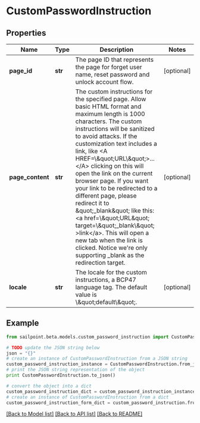 # CustomPasswordInstruction


## Properties
Name | Type | Description | Notes
------------ | ------------- | ------------- | -------------
**page_id** | **str** | The page ID that represents the page for forget user name, reset password and unlock account flow. | [optional] 
**page_content** | **str** | The custom instructions for the specified page. Allow basic HTML format and maximum length is 1000 characters. The custom instructions will be sanitized to avoid attacks. If the customization text includes a link, like &lt;A HREF&#x3D;\\\&quot;URL\\\&quot;&gt;...&lt;/A&gt; clicking on this will open the link on the current browser page. If you want your link to be redirected to a different page, please redirect it to \&quot;_blank\&quot; like this: &lt;a href&#x3D;\\\&quot;URL\&quot; target&#x3D;\\\&quot;_blank\\\&quot; &gt;link&lt;/a&gt;. This will open a new tab when the link is clicked. Notice we&#39;re only supporting _blank as the redirection target. | [optional] 
**locale** | **str** | The locale for the custom instructions, a BCP47 language tag. The default value is \\\&quot;default\\\&quot;. | [optional] 

## Example

```python
from sailpoint.beta.models.custom_password_instruction import CustomPasswordInstruction

# TODO update the JSON string below
json = "{}"
# create an instance of CustomPasswordInstruction from a JSON string
custom_password_instruction_instance = CustomPasswordInstruction.from_json(json)
# print the JSON string representation of the object
print CustomPasswordInstruction.to_json()

# convert the object into a dict
custom_password_instruction_dict = custom_password_instruction_instance.to_dict()
# create an instance of CustomPasswordInstruction from a dict
custom_password_instruction_form_dict = custom_password_instruction.from_dict(custom_password_instruction_dict)
```
[[Back to Model list]](../README.md#documentation-for-models) [[Back to API list]](../README.md#documentation-for-api-endpoints) [[Back to README]](../README.md)



